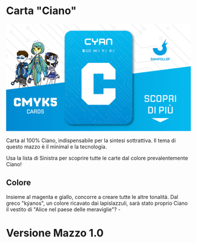 # Carta "Ciano"

![Ciano](../eg/ciano.jpg)

Carta al 100% Ciano, indispensabile per la sintesi sottrattiva. Il tema di questo mazzo è il minimal e la tecnologia.

Usa la lista di Sinistra per scoprire tutte le carte dal colore prevalentemente Ciano!

## Colore

Insieme al magenta e giallo, concorre a creare tutte le altre tonalità. Dal greco "kýanos", un colore ricavato dai lapislazzuli, sarà stato proprio Ciano il vestito di "Alice nel paese delle meraviglie"? -

# Versione Mazzo 1.0